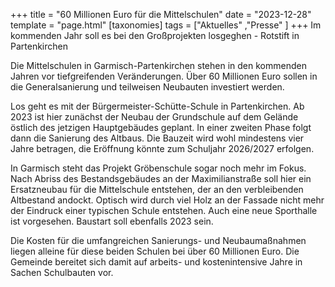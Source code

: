 +++
title = "60 Millionen Euro für die Mittelschulen"
date = "2023-12-28"
template = "page.html"
[taxonomies]
tags = ["Aktuelles" ,"Presse" ]
+++
Im kommenden Jahr soll es bei den Großprojekten losgeghen - Rotstift in Partenkirchen

<!-- more -->

Die Mittelschulen in Garmisch-Partenkirchen stehen in den kommenden Jahren vor tiefgreifenden Veränderungen. Über 60 Millionen Euro sollen in die Generalsanierung und teilweisen Neubauten investiert werden.

Los geht es mit der Bürgermeister-Schütte-Schule in Partenkirchen. Ab 2023 ist hier zunächst der Neubau der Grundschule auf dem Gelände östlich des jetzigen Hauptgebäudes geplant. In einer zweiten Phase folgt dann die Sanierung des Altbaus. Die Bauzeit wird wohl mindestens vier Jahre betragen, die Eröffnung könnte zum Schuljahr 2026/2027 erfolgen.

In Garmisch steht das Projekt Gröbenschule sogar noch mehr im Fokus. Nach Abriss des Bestandsgebäudes an der Maximilianstraße soll hier ein Ersatzneubau für die Mittelschule entstehen, der an den verbleibenden Altbestand andockt. Optisch wird durch viel Holz an der Fassade nicht mehr der Eindruck einer typischen Schule entstehen. Auch eine neue Sporthalle ist vorgesehen. Baustart soll ebenfalls 2023 sein.

Die Kosten für die umfangreichen Sanierungs- und Neubaumaßnahmen liegen alleine für diese beiden Schulen bei über 60 Millionen Euro. Die Gemeinde bereitet sich damit auf arbeits- und kostenintensive Jahre in Sachen Schulbauten vor.